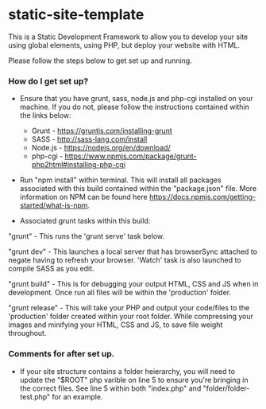 # static-site-template

This is a Static Development Framework to allow you to develop your site using global elements, using PHP, but deploy your website with HTML.

Please follow the steps below to get set up and running.

### How do I get set up? ###

- Ensure that you have grunt, sass, node.js and php-cgi installed on your machine. If you do not, please follow the instructions contained within the links below:
    - Grunt - https://gruntjs.com/installing-grunt
    - SASS - http://sass-lang.com/install
    - Node.js - https://nodejs.org/en/download/
    - php-cgi - https://www.npmjs.com/package/grunt-php2html#installing-php-cgi

- Run "npm install" within terminal. This will install all packages associated with this build contained within the "package.json" file. More information on NPM can be found here https://docs.npmjs.com/getting-started/what-is-npm.

- Associated grunt tasks within this build:

"grunt" - This runs the 'grunt serve' task below.

"grunt dev" - This launches a local server that has browserSync attached to negate having to refresh your browser. 'Watch' task is also launched to compile SASS as you edit.

"grunt build" - This is for debugging your output HTML, CSS and JS when in development. Once run all files will be within the 'production' folder.

"grunt release" - This will take your PHP and output your code/files to the 'production' folder created within your root folder. While compressing your images and minifying your HTML, CSS and JS, to save file weight throughout.

### Comments for after set up.  ###

- If your site structure contains a folder heierarchy, you will need to update the "$ROOT" php varible on line 5 to ensure you're bringing in the correct files. See line 5 within both "index.php" and "folder/folder-test.php" for an example.
